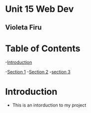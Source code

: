 # Unit 15 Web Dev
## Violeta Firu

# Table of Contents
-[Introduction](#introduction)


-[Section 1](#section-1)
-[Section 2](#section-2)
-[section 3](#section-3)

# Introduction
- This is an intorduction to my project
